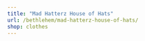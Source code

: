 ```yaml
---
title: "Mad Hatterz House of Hats"
url: /bethlehem/mad-hatterz-house-of-hats/
shop: clothes
---
```

